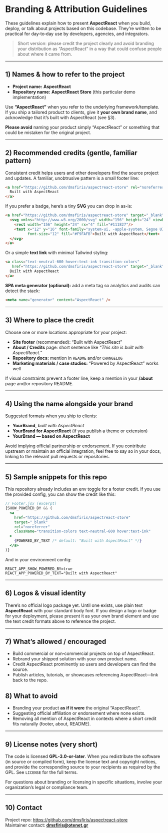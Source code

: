 # Branding & Attribution Guidelines

These guidelines explain how to present **AspectReact** when you build, deploy, or talk about projects based on this codebase. They’re written to be practical for day‑to‑day use by developers, agencies, and integrators.

> Short version: please credit the project clearly and avoid branding your distribution as “AspectReact” in a way that could confuse people about where it came from.

---

## 1) Names & how to refer to the project

- **Project name:** **AspectReact**  
- **Repository name:** **AspectReact Store** (this particular demo implementation)

Use **“AspectReact”** when you refer to the underlying framework/template. If you ship a tailored product to clients, give it **your own brand name**, and acknowledge that it’s built with AspectReact (see §3).

**Please avoid** naming your product simply “AspectReact” or something that could be mistaken for the original project.

---

## 2) Recommended credits (gentle, familiar pattern)

Consistent credit helps users and other developers find the source project and updates. A familiar, unobtrusive pattern is a small footer line:

```html
<a href="https://github.com/dmsfiris/aspectreact-store" rel="noreferrer" target="_blank">
  Built with AspectReact
</a>
```

If you prefer a badge, here’s a tiny **SVG** you can drop in as-is:

```html
<a href="https://github.com/dmsfiris/aspectreact-store" target="_blank" rel="noreferrer" aria-label="Built with AspectReact">
  <svg xmlns="http://www.w3.org/2000/svg" width="156" height="24" viewBox="0 0 156 24" role="img">
    <rect width="156" height="24" rx="4" fill="#111827"/>
    <text x="12" y="16" font-family="system-ui, -apple-system, Segoe UI, Roboto, Helvetica, Arial, sans-serif"
          font-size="12" fill="#F9FAFB">Built with AspectReact</text>
  </svg>
</a>
```

Or a simple **text link** with minimal Tailwind styling:

```html
<a class="text-neutral-600 hover:text-ink transition-colors"
   href="https://github.com/dmsfiris/aspectreact-store" target="_blank" rel="noreferrer">
  Built with AspectReact
</a>
```

**SPA meta generator (optional):** add a meta tag so analytics and audits can detect the stack:

```html
<meta name="generator" content="AspectReact" />
```

---

## 3) Where to place the credit

Choose one or more locations appropriate for your project:

- **Site footer** (recommended): “Built with AspectReact”  
- **About / Credits** page: short sentence like _“This site is built with AspectReact.”_  
- **Repository docs:** mention in `README` and/or `CHANGELOG`  
- **Marketing materials / case studies:** “Powered by AspectReact” works well

If visual constraints prevent a footer line, keep a mention in your **/about** page and/or repository README.

---

## 4) Using the name alongside your brand

Suggested formats when you ship to clients:

- **YourBrand**, _built with AspectReact_  
- **YourBrand for AspectReact** (if you publish a theme or extension)  
- **YourBrand — based on AspectReact**

Avoid implying official partnership or endorsement. If you contribute upstream or maintain an official integration, feel free to say so in your docs, linking to the relevant pull requests or repositories.

---

## 5) Sample snippets for this repo

This repository already includes an env toggle for a footer credit. If you use the provided config, you can show the credit like this:

```jsx
// Footer.jsx (excerpt)
{SHOW_POWERED_BY && (
  <a
    href="https://github.com/dmsfiris/aspectreact-store"
    target="_blank"
    rel="noreferrer"
    className="transition-colors text-neutral-600 hover:text-ink"
  >
    {POWERED_BY_TEXT /* default: "Built with AspectReact" */}
  </a>
)}
```

And in your environment config:

```env
REACT_APP_SHOW_POWERED_BY=true
REACT_APP_POWERED_BY_TEXT="Built with AspectReact"
```

---

## 6) Logos & visual identity

There’s no official logo package yet. Until one exists, use plain text **AspectReact** with your standard body font. If you design a logo or badge for your deployment, please present it as your own brand element and use the text credit formats above to reference the project.

---

## 7) What’s allowed / encouraged

- Build commercial or non‑commercial projects on top of AspectReact.  
- Rebrand your shipped solution with your own product name.  
- Credit AspectReact prominently so users and developers can find the source.  
- Publish articles, tutorials, or showcases referencing AspectReact—link back to the repo.

## 8) What to avoid

- Branding your product **as if it were** the original “AspectReact”.  
- Suggesting official affiliation or endorsement where none exists.  
- Removing all mention of AspectReact in contexts where a short credit fits naturally (footer, about, README).

---

## 9) License notes (very short)

The code is licensed **GPL‑3.0‑or‑later**. When you redistribute the software (in source or compiled form), keep the license text and copyright notices, and provide the corresponding source to your recipients as required by the GPL. See `LICENSE` for the full terms.

For questions about branding or licensing in specific situations, involve your organization’s legal or compliance team.

---

## 10) Contact

Project repo: <https://github.com/dmsfiris/aspectreact-store>  
Maintainer contact: **dmsfiris@otenet.gr**
